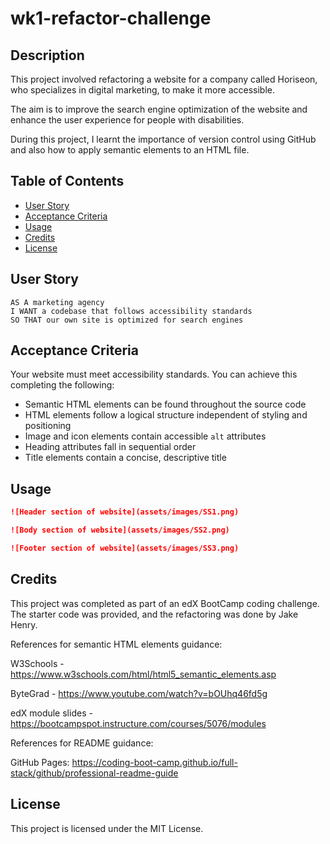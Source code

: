 # wk1-refactor-challenge

## Description

This project involved refactoring a website for a company called Horiseon, who specializes in digital marketing, to make it more accessible. 

The aim is to improve the search engine optimization of the website and enhance the user experience for people with disabilities.

During this project, I learnt the importance of version control using GitHub and also how to apply semantic elements to an HTML file.

## Table of Contents

- [User Story](#user-story)
- [Acceptance Criteria](#acceptance-criteria)
- [Usage](#usage)
- [Credits](#credits)
- [License](#license)

## User Story

```
AS A marketing agency
I WANT a codebase that follows accessibility standards
SO THAT our own site is optimized for search engines
```

## Acceptance Criteria

Your website must meet accessibility standards. You can achieve this completing the following:

* Semantic HTML elements can be found throughout the source code
* HTML elements follow a logical structure independent of styling and positioning
* Image and icon elements contain accessible `alt` attributes
* Heading attributes fall in sequential order
* Title elements contain a concise, descriptive title


## Usage

 ```md
 ![Header section of website](assets/images/SS1.png)
 ```

  ```md
 ![Body section of website](assets/images/SS2.png)
 ```

  ```md
 ![Footer section of website](assets/images/SS3.png)
 ```

## Credits

This project was completed as part of an edX BootCamp coding challenge. The starter code was provided, and the refactoring was done by Jake Henry.

References for semantic HTML elements guidance: 

W3Schools - https://www.w3schools.com/html/html5_semantic_elements.asp

ByteGrad - https://www.youtube.com/watch?v=bOUhq46fd5g

edX module slides - https://bootcampspot.instructure.com/courses/5076/modules


References for README guidance:

GitHub Pages: https://coding-boot-camp.github.io/full-stack/github/professional-readme-guide

## License

This project is licensed under the MIT License.